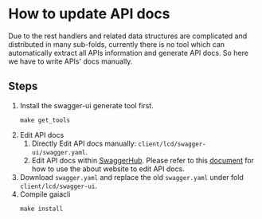 # How to update API docs

Due to the rest handlers and related data structures are complicated and distributed in many sub-folds, currently there is no tool which can automatically extract all APIs information and generate API docs. So here we have to write APIs' docs manually.

## Steps
 
1. Install the swagger-ui generate tool first.
    ```
    make get_tools
    ```
2. Edit API docs
    1. Directly Edit API docs manually: `client/lcd/swagger-ui/swagger.yaml`.
    2. Edit API docs within [SwaggerHub](https://app.swaggerhub.com). Please refer to this [document](https://app.swaggerhub.com/help/index) for how to use the about website to edit API docs.
3. Download `swagger.yaml` and replace the old `swagger.yaml` under fold `client/lcd/swagger-ui`.
4. Compile gaiacli
    ```
    make install
    ```